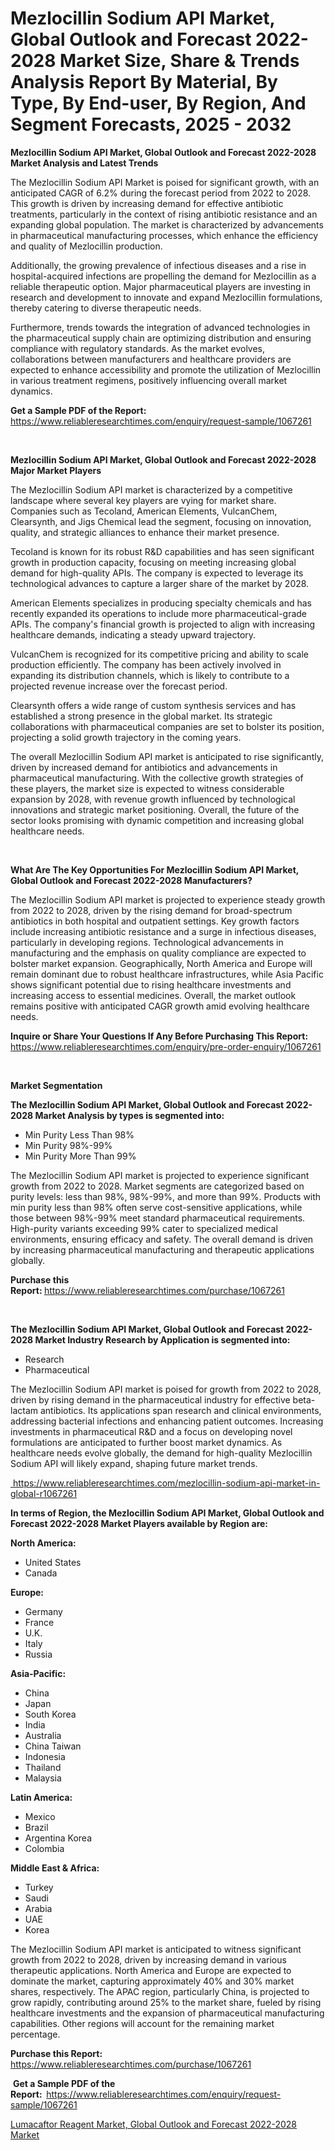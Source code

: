 <p><h1>Mezlocillin Sodium API Market, Global Outlook and Forecast 2022-2028 Market Size, Share & Trends Analysis Report By Material, By Type, By End-user, By Region, And Segment Forecasts, 2025 - 2032</h1></p><p><strong>Mezlocillin Sodium API Market, Global Outlook and Forecast 2022-2028 Market Analysis and Latest Trends</strong></p>
<p><p>The Mezlocillin Sodium API Market is poised for significant growth, with an anticipated CAGR of 6.2% during the forecast period from 2022 to 2028. This growth is driven by increasing demand for effective antibiotic treatments, particularly in the context of rising antibiotic resistance and an expanding global population. The market is characterized by advancements in pharmaceutical manufacturing processes, which enhance the efficiency and quality of Mezlocillin production. </p><p>Additionally, the growing prevalence of infectious diseases and a rise in hospital-acquired infections are propelling the demand for Mezlocillin as a reliable therapeutic option. Major pharmaceutical players are investing in research and development to innovate and expand Mezlocillin formulations, thereby catering to diverse therapeutic needs.</p><p>Furthermore, trends towards the integration of advanced technologies in the pharmaceutical supply chain are optimizing distribution and ensuring compliance with regulatory standards. As the market evolves, collaborations between manufacturers and healthcare providers are expected to enhance accessibility and promote the utilization of Mezlocillin in various treatment regimens, positively influencing overall market dynamics.</p></p>
<p><strong>Get a Sample PDF of the Report:&nbsp;</strong> <a href="https://www.reliableresearchtimes.com/enquiry/request-sample/1067261?utm_campaign=2937&utm_medium=2&utm_source=Github&utm_content=ia&utm_term=21032025&utm_id=mezlocillin-sodium-api-market-global-outlook-and-forecast-2022-2028">https://www.reliableresearchtimes.com/enquiry/request-sample/1067261</a></p>
<p>&nbsp;</p>
<p><strong>Mezlocillin Sodium API Market, Global Outlook and Forecast 2022-2028 Major Market Players</strong></p>
<p><p>The Mezlocillin Sodium API market is characterized by a competitive landscape where several key players are vying for market share. Companies such as Tecoland, American Elements, VulcanChem, Clearsynth, and Jigs Chemical lead the segment, focusing on innovation, quality, and strategic alliances to enhance their market presence.</p><p>Tecoland is known for its robust R&D capabilities and has seen significant growth in production capacity, focusing on meeting increasing global demand for high-quality APIs. The company is expected to leverage its technological advances to capture a larger share of the market by 2028.</p><p>American Elements specializes in producing specialty chemicals and has recently expanded its operations to include more pharmaceutical-grade APIs. The company's financial growth is projected to align with increasing healthcare demands, indicating a steady upward trajectory.</p><p>VulcanChem is recognized for its competitive pricing and ability to scale production efficiently. The company has been actively involved in expanding its distribution channels, which is likely to contribute to a projected revenue increase over the forecast period.</p><p>Clearsynth offers a wide range of custom synthesis services and has established a strong presence in the global market. Its strategic collaborations with pharmaceutical companies are set to bolster its position, projecting a solid growth trajectory in the coming years.</p><p>The overall Mezlocillin Sodium API market is anticipated to rise significantly, driven by increased demand for antibiotics and advancements in pharmaceutical manufacturing. With the collective growth strategies of these players, the market size is expected to witness considerable expansion by 2028, with revenue growth influenced by technological innovations and strategic market positioning. Overall, the future of the sector looks promising with dynamic competition and increasing global healthcare needs.</p></p>
<p>&nbsp;</p>
<p><strong>What Are The Key Opportunities For Mezlocillin Sodium API Market, Global Outlook and Forecast 2022-2028 Manufacturers?</strong></p>
<p><p>The Mezlocillin Sodium API market is projected to experience steady growth from 2022 to 2028, driven by the rising demand for broad-spectrum antibiotics in both hospital and outpatient settings. Key growth factors include increasing antibiotic resistance and a surge in infectious diseases, particularly in developing regions. Technological advancements in manufacturing and the emphasis on quality compliance are expected to bolster market expansion. Geographically, North America and Europe will remain dominant due to robust healthcare infrastructures, while Asia Pacific shows significant potential due to rising healthcare investments and increasing access to essential medicines. Overall, the market outlook remains positive with anticipated CAGR growth amid evolving healthcare needs.</p></p>
<p><strong>Inquire or Share Your Questions If Any Before Purchasing This Report:</strong> <a href="https://www.reliableresearchtimes.com/enquiry/pre-order-enquiry/1067261?utm_campaign=2937&utm_medium=2&utm_source=Github&utm_content=ia&utm_term=21032025&utm_id=mezlocillin-sodium-api-market-global-outlook-and-forecast-2022-2028">https://www.reliableresearchtimes.com/enquiry/pre-order-enquiry/1067261</a></p>
<p>&nbsp;</p>
<p><strong>Market Segmentation</strong></p>
<p><strong>The Mezlocillin Sodium API Market, Global Outlook and Forecast 2022-2028 Market Analysis by types is segmented into:</strong></p>
<p><ul><li>Min Purity Less Than 98%</li><li>Min Purity 98%-99%</li><li>Min Purity More Than 99%</li></ul></p>
<p><p>The Mezlocillin Sodium API market is projected to experience significant growth from 2022 to 2028. Market segments are categorized based on purity levels: less than 98%, 98%-99%, and more than 99%. Products with min purity less than 98% often serve cost-sensitive applications, while those between 98%-99% meet standard pharmaceutical requirements. High-purity variants exceeding 99% cater to specialized medical environments, ensuring efficacy and safety. The overall demand is driven by increasing pharmaceutical manufacturing and therapeutic applications globally.</p></p>
<p><strong>Purchase this Report:&nbsp;</strong><a href="https://www.reliableresearchtimes.com/purchase/1067261?utm_campaign=2937&utm_medium=2&utm_source=Github&utm_content=ia&utm_term=21032025&utm_id=mezlocillin-sodium-api-market-global-outlook-and-forecast-2022-2028">https://www.reliableresearchtimes.com/purchase/1067261</a></p>
<p>&nbsp;</p>
<p><strong>The Mezlocillin Sodium API Market, Global Outlook and Forecast 2022-2028 Market Industry Research by Application is segmented into:</strong></p>
<p><ul><li>Research</li><li>Pharmaceutical</li></ul></p>
<p><p>The Mezlocillin Sodium API market is poised for growth from 2022 to 2028, driven by rising demand in the pharmaceutical industry for effective beta-lactam antibiotics. Its applications span research and clinical environments, addressing bacterial infections and enhancing patient outcomes. Increasing investments in pharmaceutical R&D and a focus on developing novel formulations are anticipated to further boost market dynamics. As healthcare needs evolve globally, the demand for high-quality Mezlocillin Sodium API will likely expand, shaping future market trends.</p></p>
<p><a href="https://www.reliableresearchtimes.com/mezlocillin-sodium-api-market-in-global-r1067261?utm_campaign=2937&utm_medium=2&utm_source=Github&utm_content=ia&utm_term=21032025&utm_id=mezlocillin-sodium-api-market-global-outlook-and-forecast-2022-2028">&nbsp;https://www.reliableresearchtimes.com/mezlocillin-sodium-api-market-in-global-r1067261</a></p>
<p><strong>In terms of Region, the Mezlocillin Sodium API Market, Global Outlook and Forecast 2022-2028 Market Players available by Region are:</strong></p>
<p>
    <p> <strong> North America: </strong>
        <ul>
            <li>United States</li>
            <li>Canada</li>
        </ul>
        </p> 
    <p> <strong> Europe: </strong>
        <ul>
            <li>Germany</li>
            <li>France</li>
            <li>U.K.</li>
            <li>Italy</li>
            <li>Russia</li>
        </ul>
        </p> 
    <p> <strong> Asia-Pacific: </strong>
        <ul>
            <li>China</li>
            <li>Japan</li>
            <li>South Korea</li>
            <li>India</li>
            <li>Australia</li>
            <li>China Taiwan</li>
            <li>Indonesia</li>
            <li>Thailand</li>
            <li>Malaysia</li>
        </ul>
        </p> 
    <p> <strong> Latin America: </strong>
        <ul>
            <li>Mexico</li>
            <li>Brazil</li>
            <li>Argentina Korea</li>
            <li>Colombia</li>
        </ul>
        </p> 
    <p> <strong> Middle East & Africa: </strong>
        <ul>
            <li>Turkey</li>
            <li>Saudi</li>
            <li>Arabia</li>
            <li>UAE</li>
            <li>Korea</li>
        </ul>
    </p>
    </p>
<p><p>The Mezlocillin Sodium API market is anticipated to witness significant growth from 2022 to 2028, driven by increasing demand in various therapeutic applications. North America and Europe are expected to dominate the market, capturing approximately 40% and 30% market shares, respectively. The APAC region, particularly China, is projected to grow rapidly, contributing around 25% to the market share, fueled by rising healthcare investments and the expansion of pharmaceutical manufacturing capabilities. Other regions will account for the remaining market percentage.</p></p>
<p><strong>Purchase this Report: </strong><a href="https://www.reliableresearchtimes.com/purchase/1067261?utm_campaign=2937&utm_medium=2&utm_source=Github&utm_content=ia&utm_term=21032025&utm_id=mezlocillin-sodium-api-market-global-outlook-and-forecast-2022-2028">https://www.reliableresearchtimes.com/purchase/1067261</a></p>
<p>&nbsp;<strong>Get a Sample PDF of the Report:&nbsp;&nbsp;</strong><a href="https://www.reliableresearchtimes.com/enquiry/request-sample/1067261?utm_campaign=2937&utm_medium=2&utm_source=Github&utm_content=ia&utm_term=21032025&utm_id=mezlocillin-sodium-api-market-global-outlook-and-forecast-2022-2028">https://www.reliableresearchtimes.com/enquiry/request-sample/1067261</a></p>
<p><strong></strong></p>
<p><p><a href="https://github.com/mriwacraane/Market-Research-Report-List-1/blob/main/lumacaftor-reagent-market-global-outlook-and-forecast-2022-2028-market.md?utm_campaign=2937&utm_medium=2&utm_source=Github&utm_content=ia&utm_term=21032025&utm_id=mezlocillin-sodium-api-market-global-outlook-and-forecast-2022-2028">Lumacaftor Reagent Market, Global Outlook and Forecast 2022-2028 Market</a></p></p>